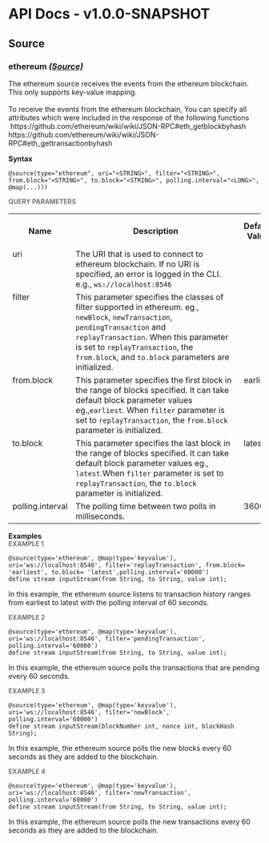 # API Docs - v1.0.0-SNAPSHOT

## Source

### ethereum *<a target="_blank" href="https://wso2.github.io/siddhi/documentation/siddhi-4.0/#source">(Source)</a>*

<p style="word-wrap: break-word">The ethereum source receives the events from the ethereum blockchain.<br>This only supports key-value mapping.<br><br>To receive the events from the ethereum blockchain, You can specify all attributes which were included in the response of the following functions<br>&nbsp;https://github.com/ethereum/wiki/wiki/JSON-RPC#eth_getblockbyhash <br>https://github.com/ethereum/wiki/wiki/JSON-RPC#eth_gettransactionbyhash <br></p>

<span id="syntax" class="md-typeset" style="display: block; font-weight: bold;">Syntax</span>
```
@source(type="ethereum", uri="<STRING>", filter="<STRING>", from.block="<STRING>", to.block="<STRING>", polling.interval="<LONG>", @map(...)))
```

<span id="query-parameters" class="md-typeset" style="display: block; color: rgba(0, 0, 0, 0.54); font-size: 12.8px; font-weight: bold;">QUERY PARAMETERS</span>
<table>
    <tr>
        <th>Name</th>
        <th style="min-width: 20em">Description</th>
        <th>Default Value</th>
        <th>Possible Data Types</th>
        <th>Optional</th>
        <th>Dynamic</th>
    </tr>
    <tr>
        <td style="vertical-align: top">uri</td>
        <td style="vertical-align: top; word-wrap: break-word">The URI that is used to connect to ethereum blockchain. If no URI is specified, an error is logged in the CLI. e.g., <code>ws://localhost:8546</code></td>
        <td style="vertical-align: top"></td>
        <td style="vertical-align: top">STRING</td>
        <td style="vertical-align: top">No</td>
        <td style="vertical-align: top">No</td>
    </tr>
    <tr>
        <td style="vertical-align: top">filter</td>
        <td style="vertical-align: top; word-wrap: break-word">This parameter specifies the classes of filter supported in ethereum. eg., <code>newBlock</code>, <code>newTransaction</code>, <code>pendingTransaction</code> and <code>replayTransaction</code>. When this parameter is set to <code>replayTransaction</code>, the <code>from.block</code>, and <code>to.block</code> parameters are initialized. </td>
        <td style="vertical-align: top"></td>
        <td style="vertical-align: top">STRING</td>
        <td style="vertical-align: top">No</td>
        <td style="vertical-align: top">No</td>
    </tr>
    <tr>
        <td style="vertical-align: top">from.block</td>
        <td style="vertical-align: top; word-wrap: break-word">This parameter specifies the first block in the range of blocks specified. It can take default block parameter values eg.,<code>earliest</code>. When <code>filter</code> parameter is set to <code>replayTransaction</code>, the <code>from.block</code> parameter is initialized. </td>
        <td style="vertical-align: top">earliest</td>
        <td style="vertical-align: top">STRING</td>
        <td style="vertical-align: top">Yes</td>
        <td style="vertical-align: top">No</td>
    </tr>
    <tr>
        <td style="vertical-align: top">to.block</td>
        <td style="vertical-align: top; word-wrap: break-word">This parameter specifies the last block in the range of blocks specified. It can take default block parameter values eg., <code>latest</code>.When <code>filter</code> parameter is set to <code>replayTransaction</code>, the <code>to.block</code> parameter is initialized. </td>
        <td style="vertical-align: top">latest</td>
        <td style="vertical-align: top">STRING</td>
        <td style="vertical-align: top">Yes</td>
        <td style="vertical-align: top">No</td>
    </tr>
    <tr>
        <td style="vertical-align: top">polling.interval</td>
        <td style="vertical-align: top; word-wrap: break-word">The polling time between two polls in milliseconds. </td>
        <td style="vertical-align: top">3600</td>
        <td style="vertical-align: top">LONG</td>
        <td style="vertical-align: top">Yes</td>
        <td style="vertical-align: top">No</td>
    </tr>
</table>

<span id="examples" class="md-typeset" style="display: block; font-weight: bold;">Examples</span>
<span id="example-1" class="md-typeset" style="display: block; color: rgba(0, 0, 0, 0.54); font-size: 12.8px; font-weight: bold;">EXAMPLE 1</span>
```
@source(type='ethereum', @map(type='keyvalue'), uri='ws://localhost:8546', filter='replayTransaction', from.block= 'earliest', to.block= 'latest',polling.interval='60000')
define stream inputStream(from String, to String, value int);
```
<p style="word-wrap: break-word">In this example, the ethereum source listens to transaction history ranges from earliest to latest with the polling interval of 60 seconds. </p>

<span id="example-2" class="md-typeset" style="display: block; color: rgba(0, 0, 0, 0.54); font-size: 12.8px; font-weight: bold;">EXAMPLE 2</span>
```
@source(type='ethereum', @map(type='keyvalue'), uri='ws://localhost:8546', filter='pendingTransaction', polling.interval='60000')
define stream inputStream(from String, to String, value int);
```
<p style="word-wrap: break-word">In this example, the ethereum source polls the transactions that are pending every 60 seconds. </p>

<span id="example-3" class="md-typeset" style="display: block; color: rgba(0, 0, 0, 0.54); font-size: 12.8px; font-weight: bold;">EXAMPLE 3</span>
```
@source(type='ethereum', @map(type='keyvalue'), uri='ws://localhost:8546', filter='newBlock', polling.interval='60000')
define stream inputStream(blockNumber int, nonce int, blockHash String);
```
<p style="word-wrap: break-word">In this example, the ethereum source polls the new blocks every 60 seconds as they are added to the blockchain. </p>

<span id="example-4" class="md-typeset" style="display: block; color: rgba(0, 0, 0, 0.54); font-size: 12.8px; font-weight: bold;">EXAMPLE 4</span>
```
@source(type='ethereum', @map(type='keyvalue'), uri='ws://localhost:8546', filter='newTransaction', polling.interval='60000')
define stream inputStream(from String, to String, value int);
```
<p style="word-wrap: break-word">In this example, the ethereum source polls the new transactions every 60 seconds as they are added to the blockchain. </p>

